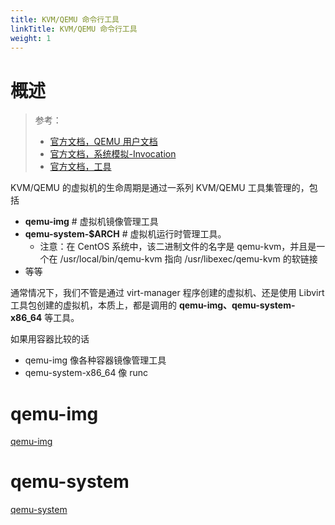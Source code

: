 ```yaml
---
title: KVM/QEMU 命令行工具
linkTitle: KVM/QEMU 命令行工具
weight: 1
---
```


# 概述

> 参考：
>
> - [官方文档，QEMU 用户文档](https://www.qemu.org/docs/master/system/qemu-manpage.html)
> - [官方文档，系统模拟-Invocation](https://www.qemu.org/docs/master/system/invocation.html)
> - [官方文档，工具](https://www.qemu.org/docs/master/tools/index.html)

KVM/QEMU 的虚拟机的生命周期是通过一系列 KVM/QEMU 工具集管理的，包括

- **qemu-img** # 虚拟机镜像管理工具
- **qemu-system-$ARCH** # 虚拟机运行时管理工具。
  - 注意：在 CentOS 系统中，该二进制文件的名字是 qemu-kvm，并且是一个在 /usr/local/bin/qemu-kvm 指向 /usr/libexec/qemu-kvm 的软链接
- 等等

通常情况下，我们不管是通过 virt-manager 程序创建的虚拟机、还是使用 Libvirt 工具包创建的虚拟机，本质上，都是调用的 **qemu-img、qemu-system-x86_64** 等工具。

如果用容器比较的话

- qemu-img 像各种容器镜像管理工具
- qemu-system-x86_64 像 runc

# qemu-img

[qemu-img](/docs/10.云原生/Virtualization%20implementation/KVM_QEMU/KVM_QEMU%20命令行工具/qemu-img.md)

# qemu-system

[qemu-system](/docs/10.云原生/Virtualization%20implementation/KVM_QEMU/KVM_QEMU%20命令行工具/qemu-system.md)

